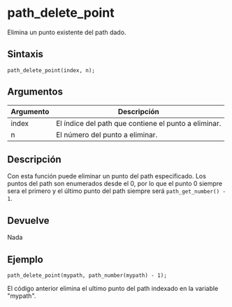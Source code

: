 # path_delete_point

Elimina un punto existente del path dado.

## Sintaxis

  
```gml  
path_delete_point(index, n);  
```  

## Argumentos

Argumento|Descripción|  
---|---|  
index|El índice del path que contiene el punto a eliminar.|  
n|El número del punto a eliminar.|  

## Descripción

Con esta función puede eliminar un punto del path especificado. Los puntos del path son enumerados desde el 0, por lo que el punto 0 siempre sera el primero y el último punto del path siempre será `path_get_number() - 1`.

## Devuelve

Nada

## Ejemplo

  
```gml  
path_delete_point(mypath, path_number(mypath) - 1);  
```  
El código anterior elimina el ultimo punto del path indexado en la variable "mypath".